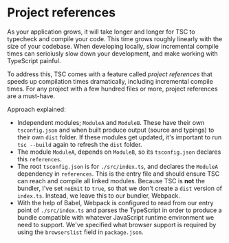 # Project references

As your application grows, it will take longer and longer for TSC to typecheck
and compile your code. This time grows roughly linearly with the size of your
codebase. When developing locally, slow incremental compile times can serioiusly
slow down your development, and make working with TypeScript painful.

To address this, TSC comes with a feature called _project references_ that
speeds up compilation times dramatically, including incremental compile times.
For any project with a few hundred files or more, project references are a
must-have.

Approach explained:

- Independent modules; `ModuleA` and `ModuleB`. These have their own
  `tsconfig.json` and when built produce output (source and typings) to their
  own `dist` folder. If these modules get updated, it's important to run
  `tsc --build` again to refresh the `dist` folder.
- The module `ModuleA`, depends on `ModuleB`, so its `tsconfig.json` declares
  this `references`.
- The root `tsconfig.json` is for `./src/index.ts`, and declares the `ModuleA`
  dependency in `references`. This is the entry file and should ensure TSC can
  reach and compile all linked modules. Because TSC is **not** the bundler, I've
  set `noEmit` to `true`, so that we don't create a `dist` version of
  `index.ts`. Instead, we leave this to our bundler, Webpack.
- With the help of Babel, Webpack is configured to read from our entry point of
  `./src/index.ts` and parses the TypeScript in order to produce a bundle
  compatible with whatever JavaScript runtime environment we need to support.
  We've specified what browser support is required by using the `browserslist`
  field in `package.json`.
